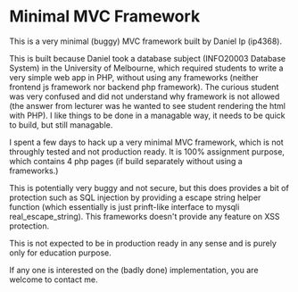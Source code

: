 # Minimal MVC Framework
This is a very minimal (buggy) MVC framework built by Daniel Ip (ip4368).

This is built because Daniel took a database subject (INFO20003 Database System) in the University of Melbourne, which required students to write a very simple web app in PHP, without using any frameworks (neither frontend js framework nor backend php framework). The curious student was very confused and did not understand why framework is not allowed (the answer from lecturer was he wanted to see student rendering the html with PHP). I like things to be done in a managable way, it needs to be quick to build, but still managable.

I spent a few days to hack up a very minimal MVC framework, which is not throughly tested and not production ready. It is 100% assignment purpose, which contains 4 php pages (if build separately without using a frameworks.)

This is potentially very buggy and not secure, but this does provides a bit of protection such as SQL injection by providing a escape string helper function (which essentially is just prinft-like interface to mysqli real_escape_string). This frameworks doesn't provide any feature on XSS protection.

This is not expected to be in production ready in any sense and is purely only for education purpose.

If any one is interested on the (badly done) implementation, you are welcome to contact me.
